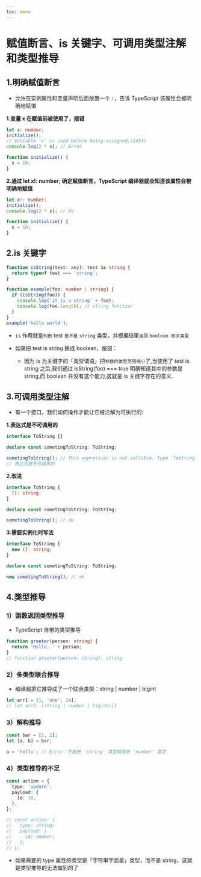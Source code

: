 ```yaml
---
toc: menu
---
```


# 赋值断言、is 关键字、可调用类型注解和类型推导

## 1.明确赋值断言

- 允许在实例属性和变量声明后面放置一个 `!`，告诉 TypeScript 该属性会被明确地赋值

**1.变量 x 在赋值前被使用了，报错**

```ts
let x: number;
initialize();
// Variable 'x' is used before being assigned.(2454)
console.log(2 * x); // Error

function initialize() {
  x = 10;
}
```

**2.通过 let x!: number; 确定赋值断言，TypeScript 编译器就会知道该属性会被明确地赋值**

```ts
let x!: number;
initialize();
console.log(2 * x); // Ok

function initialize() {
  x = 10;
}
```

## 2.is 关键字

```ts
function isString(test: any): test is string {
  return typeof test === 'string';
}

function example(foo: number | string) {
  if (isString(foo)) {
    console.log('it is a string' + foo);
    console.log(foo.length); // string function
  }
}
example('hello world');
```

- `is` 作用就是`判断` test `是不是` `string` 类型，并根据结果`返回` `boolean 相关类型`

- 如果把 test is string 换成 boolean，报错：
  - 因为 is 为关键字的「类型谓语」把`参数的类型范围缩小`了,当使用了 test is string 之后,我们通过 isString(foo) === true 明确知道其中的参数是 string,而 boolean 并没有这个能力,这就是 is 关键字存在的意义.

## 3.可调用类型注解

- 有一个接口，我们如何操作才能让它被注解为可执行的:

**1.表达式是不可调用的**

```ts
interface ToString {}

declare const sometingToString: ToString;

sometingToString(); // This expression is not callable. Type 'ToString' has no call signatures.ts(2349)
// 表达式是不可调用的
```

**2.改进**

```ts
interface ToString {
  (): string;
}

declare const sometingToString: ToString;

sometingToString(); // ok
```

**3.需要实例化时写法**

```ts
interface ToString {
  new (): string;
}

declare const sometingToString: ToString;

new sometingToString(); // ok
```

## 4.类型推导

### 1）函数返回类型推导

- TypeScript 自带的类型推导

```ts
function greeter(person: string) {
  return 'Hello, ' + person;
}
// function greeter(person: string): string
```

### 2）多类型联合推导

- 编译器把它推导成了一个联合类型：string | number | bigint

```ts
let arr1 = [1, 'one', 1n];
// let arr1: (string | number | bigint)[]
```

### 3）解构推导

```ts
const bar = [1, 2];
let [a, b] = bar;

a = 'hello'; // Error：不能把 'string' 类型赋值给 'number' 类型
```

### 4）类型推导的不足

```ts
const action = {
  type: 'update',
  payload: {
    id: 10,
  },
};

// const action: {
//   type: string;
//   payload: {
//     id: number;
//   };
// };
```

- 如果需要的 type 属性的类型是「字符串字面量」类型，而不是 string，这就是类型推导的无法做到的了
